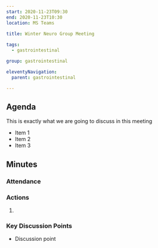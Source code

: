```yaml
---
start: 2020-11-23T09:30
end: 2020-11-23T10:30
location: MS Teams
 
title: Winter Neuro Group Meeting

tags:
  - gastrointestinal

group: gastrointestinal

eleventyNavigation:
  parent: gastrointestinal

---
```


## Agenda

This is exactly what we are going to discuss in this meeting

* Item 1
* Item 2
* Item 3

## Minutes

### Attendance

    
### Actions

1. 
    
### Key Discussion Points

* Discussion point
